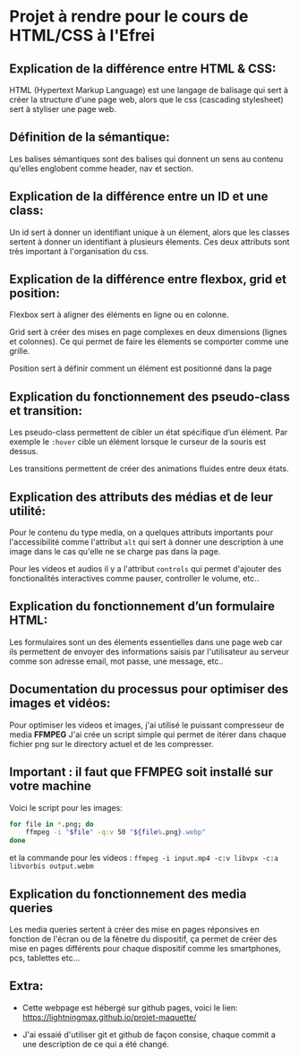 # Projet à rendre pour le cours de HTML/CSS à l'Efrei

## Explication de la différence entre HTML & CSS:
HTML (Hypertext Markup Language) est une langage de balisage qui sert
à créer la structure d'une page web, alors que le css (cascading stylesheet)
sert à styliser une page web.

## Définition de la sémantique:
Les balises sémantiques sont des balises qui donnent un sens au contenu qu'elles
englobent comme header, nav et section.

## Explication de la différence entre un ID et une class:
Un id sert à donner un identifiant unique à un élement, alors que les classes sertent
à donner un identifiant à plusieurs élements. Ces deux attributs sont très important
à l'organisation du css.

## Explication de la différence entre flexbox, grid et position:
Flexbox sert à aligner des éléments en ligne ou en colonne.

Grid sert à créer des mises en page complexes en deux dimensions (lignes et colonnes).
Ce qui permet de faire les élements se comporter comme une grille.

Position sert à définir comment un élément est positionné dans la page

## Explication du fonctionnement des pseudo-class et transition:
Les pseudo-class permettent de cibler un état spécifique d’un élément.
Par exemple le `:hover` cible un élément lorsque le curseur de la souris est dessus.

Les transitions permettent de créer des animations fluides entre deux états.

## Explication des attributs des médias et de leur utilité:
Pour le contenu du type media, on a quelques attributs importants pour l'accessibilité
comme l'attribut `alt` qui sert à donner une description à une image dans le cas qu'elle
ne se charge pas dans la page.

Pour les videos et audios il y a l'attribut `controls` qui permet d'ajouter des
fonctionalités interactives comme pauser, controller le volume, etc..

## Explication du fonctionnement d’un formulaire HTML:
Les formulaires sont un des élements essentielles dans une page web car ils permettent
de envoyer des informations saisis par l'utilisateur au serveur comme son adresse email,
 mot passe, une message, etc..

## Documentation du processus pour optimiser des images et vidéos:
Pour optimiser les videos et images, j'ai utilisé le puissant compresseur de media **FFMPEG**
J'ai crée un script simple qui permet de itérer dans chaque fichier png sur le directory 
actuel et de les compresser.

## Important : il faut que FFMPEG soit installé sur votre machine

Voici le script pour les images:
```bash
for file in *.png; do
    ffmpeg -i "$file" -q:v 50 "${file%.png}.webp"
done
```
et la commande pour les videos :
`ffmpeg -i input.mp4 -c:v libvpx -c:a libvorbis output.webm`

## Explication du fonctionnement des media queries
Les media queries sertent à créer des mise en pages réponsives en fonction de l'écran
ou de la fênetre du dispositif, ça permet de créer des mise en pages différents pour
chaque dispositif comme les smartphones, pcs, tablettes etc...

## Extra:
- Cette webpage est hébergé sur github pages, voici le lien:
https://lightningmax.github.io/projet-maquette/

- J'ai essaié d'utiliser git et github de façon consise, chaque commit a une description de
ce qui a été changé.

